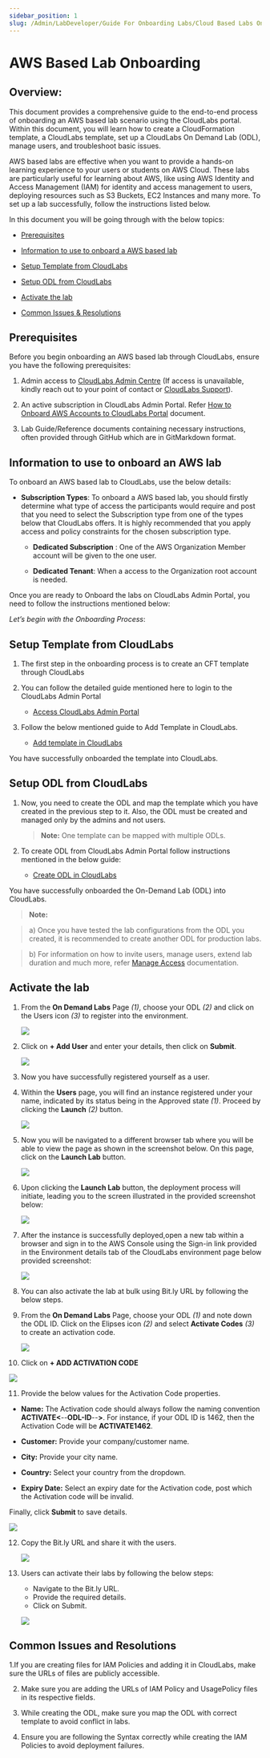 ```yaml
---
sidebar_position: 1
slug: /Admin/LabDeveloper/Guide For Onboarding Labs/Cloud Based Labs Onboarding/AWS  Based Lab Onboarding.md
---
```


# AWS Based Lab Onboarding
 
## Overview:
 
This document provides a comprehensive guide to the end-to-end process of onboarding an AWS based lab scenario using the CloudLabs portal. Within this document, you will learn how to create a CloudFormation template, a CloudLabs template, set up a CloudLabs On Demand Lab (ODL), manage users, and troubleshoot basic issues.

AWS based labs are effective when you want to provide a hands-on learning experience to your users or students on AWS Cloud. These labs are particularly useful for learning about AWS, like using AWS Identity and Access Management (IAM) for identity and access management to users, deploying resources such as S3 Buckets, EC2 Instances and many more. To set up a lab successfully, follow the instructions listed below.

In this document you will be going through with the below topics:

  - [Prerequisites](#prerequisites)
  
  - [Information to use to onboard a AWS based lab](#information-to-use-to-onboard-an-aws-lab)

  - [Setup Template from CloudLabs](#setup-template-from-cloudlabs)

  - [Setup ODL from CloudLabs](#setup-odl-from-cloudlabs)

  - [Activate the lab](#activate-the-lab)

  - [Common Issues & Resolutions](#common-issues-and-resolutions)

## Prerequisites

Before you begin onboarding an AWS based lab through CloudLabs, ensure you have the following prerequisites:

1. Admin access to [CloudLabs Admin Centre](https://admin.cloudlabs.ai/) (If access is unavailable, kindly reach out to your point of contact or [CloudLabs Support](../../GuideForOnboardingLabs/ContactSupport.md)).

2. An active subscription in CloudLabs Admin Portal. Refer [How to Onboard AWS Accounts to CloudLabs Portal](https://docs.cloudlabs.ai/LabDeveloper/OnboardingAWSAccountstoCloudLabs) document.

3. Lab Guide/Reference documents containing necessary instructions, often provided through GitHub which are in GitMarkdown format.


## Information to use to onboard an AWS lab

To onboard an AWS based lab to CloudLabs, use the below details:

- **Subscription Types**:  To onboard a AWS based lab, you should firstly determine what type of access the participants would require and post that you need to select the Subscription type from one of the types below that CloudLabs offers. It is highly recommended that you apply access and policy constraints for the chosen subscription type.
   
    - **Dedicated Subscription** : One of the AWS Organization Member account will be given to the one user.

    - **Dedicated Tenant**: When a access to the Organization root account is needed. 
   

Once you are ready to Onboard the labs on CloudLabs Admin Portal, you need to follow the instructions mentioned below:

*Let’s begin with the Onboarding Process*:

## Setup Template from CloudLabs

1. The first step in the onboarding process is to create an CFT template through CloudLabs 

2. You can follow the detailed guide mentioned here to login to the CloudLabs Admin Portal

   - [Access CloudLabs Admin Portal](https://admin.cloudlabs.ai/)

3. Follow the below mentioned guide to Add Template in CloudLabs.

   - [Add template in CloudLabs](https://docs.cloudlabs.ai/LabDeveloper/AddingAWSTemplate)

You have successfully onboarded the template into CloudLabs.


## Setup ODL from CloudLabs

1. Now, you need to create the ODL and map the template which you have created in the previous step to it. Also, the ODL must be created and managed only by the admins and not users.

   > **Note:** One template can be mapped with multiple ODLs.

2. To create ODL from CloudLabs Admin Portal follow instructions mentioned in the below guide: 

   - [Create ODL in CloudLabs](https://docs.cloudlabs.ai/LabDeveloper/CreatingODL)

You have successfully onboarded the On-Demand Lab (ODL) into CloudLabs.

> **Note:** 

> a) Once you have tested the lab configurations from the ODL you created, it is recommended to create another ODL for production labs.

> b) For information on how to invite users, manage users, extend lab duration and much more, refer [Manage Access](../../../OnboardingDocs/ManageOnDemandLab.md) documentation.


## Activate the lab

1. From the **On Demand Labs** Page _(1)_, choose your ODL _(2)_ and click on the Users icon _(3)_ to register into the environment. 

   ![](/img/OnboardingDocs/ondemandlab.png)

2. Click on **+ Add User** and enter your details, then click on **Submit**. 

   ![](/img/OnboardingDocs/adduser.png)

3. Now you have successfully registered yourself as a user. 

4. Within the **Users** page, you will find an instance registered under your name, indicated by its status being in the Approved state _(1)_. Proceed by clicking the **Launch** _(2)_ button.

   ![](/img/OnboardingDocs/Approved.png)

5. Now you will be navigated to a different browser tab where you will be able to view the page as shown in the screenshot below. On this page, click on the **Launch Lab** button.

   ![](/img/OnboardingDocs/launchlab.png)

6. Upon clicking the **Launch Lab** button, the deployment process will initiate, leading you to the screen illustrated in the provided screenshot below:

   ![](/img/OnboardingDocs/odl-launchlab.png)

7. After the instance is successfully deployed,open a new tab within a browser and sign in to the AWS Console using the Sign-in link provided in the Environment details tab of the CloudLabs environment page below provided screenshot:  

   ![](/img/OnboardingDocs/Detailspage.png)

8. You can also activate the lab at bulk using Bit.ly URL by following the below steps.

9. From the **On Demand Labs** Page, choose your ODL _(1)_ and note down the ODL ID. Click on the Elipses icon _(2)_ and select **Activate Codes** _(3)_ to create an activation code. 

   ![](/img/OnboardingDocs/odl-select-odl.png)


10. Click on **+ ADD ACTIVATION CODE** 

   ![](/img/OnboardingDocs/odl-add-activation-code.png)

11. Provide the below values for the Activation Code properties.

   - **Name:** The Activation code should always follow the naming convention **ACTIVATE<**--**ODL-ID**--**>**. For instance, if your ODL ID is 1462, then the Activation Code will be **ACTIVATE1462**.

   - **Customer:** Provide your company/customer name.

   - **City:** Provide your city name.

   - **Country:** Select your country from the dropdown.

   - **Expiry Date:** Select an expiry date for the Activation code, post which the Activation code will be invalid.

Finally, click **Submit** to save details.

   ![](/img/OnboardingDocs/odl-provide-activation-code.png)

12. Copy the Bit.ly URL and share it with the users.

    ![](/img/OnboardingDocs/odl-copy-bitly-url.png)

13. Users can activate their labs by following the below steps:
     -	Navigate to the Bit.ly URL.
     -	Provide the required details.
     -	Click on Submit.

     ![](/img/OnboardingDocs/registrationpage)


## Common Issues and Resolutions

1.If you are creating files for IAM Policies and adding it in CloudLabs, make sure the URLs of files are publicly accessible.

2. Make sure you are adding the URLs of IAM Policy and UsagePolicy files in its respective fields.

3. While creating the ODL, make sure you map the ODL with correct template to avoid conflict in labs.

4. Ensure you are following the Syntax correctly while creating the IAM Policies to avoid deployment failures.
